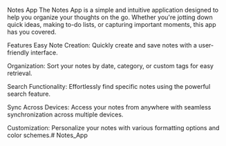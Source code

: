 Notes App
The Notes App is a simple and intuitive application designed to help you organize your thoughts on the go. Whether you're jotting down quick ideas, making to-do lists, or capturing important moments, this app has you covered.

Features
Easy Note Creation: Quickly create and save notes with a user-friendly interface.

Organization: Sort your notes by date, category, or custom tags for easy retrieval.

Search Functionality: Effortlessly find specific notes using the powerful search feature.

Sync Across Devices: Access your notes from anywhere with seamless synchronization across multiple devices.

Customization: Personalize your notes with various formatting options and color schemes.# Notes_App

